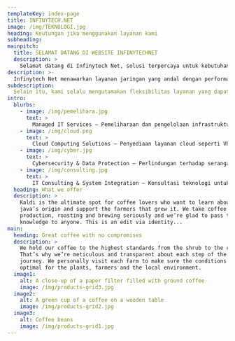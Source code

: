 ```yaml
---
templateKey: index-page
title: INFINYTECH.NET
image: /img/TEKNOLOGI.jpg
heading: Keutungan jika menggunakan layanan kami
subheading: 
mainpitch:
  title: SELAMAT DATANG DI WEBSITE INFINYTECHNET
  description: >
    Selamat datang di Infinytech Net, solusi terpercaya untuk kebutuhan jaringan Anda! Kami menghadirkan layanan profesional di bidang Network Engineering, penyediaan domain lengkap DLL. Memastikan konektivitas yang stabil, aman, dan optimal untuk bisnis maupun kebutuhan.
description: >-
  Infinytech Net menawarkan layanan jaringan yang andal dengan performa maksimal, keamanan data terjamin, serta dukungan profesional yang siap membantu kapan saja. Kami menyediakan solusi lengkap, mulai dari pengelolaan jaringan hingga registrasi domain, dengan harga kompetitif untuk memastikan kebutuhan Anda terpenuhi secara efisien.
subdescription:
  Selain itu, kami selalu mengutamakan fleksibilitas layanan yang dapat disesuaikan dengan kebutuhan spesifik setiap klien. Dengan teknologi terkini dan pendekatan yang inovatif, kami memastikan setiap solusi yang kami tawarkan dapat meningkatkan efisiensi operasional Anda. Kepuasan pelanggan adalah prioritas utama kami, sehingga Anda bisa fokus mengembangkan bisnis tanpa perlu khawatir soal infrastruktur IT.
intro:
  blurbs:
    - image: /img/pemelihara.jpg
      text: >
        Managed IT Services – Pemeliharaan dan pengelolaan infrastruktur IT perusahaan, termasuk server, cloud, dan keamanan siber.
    - image: /img/cloud.png
      text: >
        Cloud Computing Solutions – Penyediaan layanan cloud seperti VPS, hosting web, dan cloud storage.
    - image: /img/cyber.jpg
      text: >
        Cybersecurity & Data Protection – Perlindungan terhadap serangan siber, firewall, enkripsi data, dan keamanan jaringan.
    - image: /img/consulting.jpg
      text: >
        IT Consulting & System Integration – Konsultasi teknologi untuk membantu bisnis mengoptimalkan sistem IT mereka.
  heading: What we offer
  description: >
    Kaldi is the ultimate spot for coffee lovers who want to learn about their
    java’s origin and support the farmers that grew it. We take coffee
    production, roasting and brewing seriously and we’re glad to pass that
    knowledge to anyone. This is an edit via identity...
main:
  heading: Great coffee with no compromises
  description: >
    We hold our coffee to the highest standards from the shrub to the cup.
    That’s why we’re meticulous and transparent about each step of the coffee’s
    journey. We personally visit each farm to make sure the conditions are
    optimal for the plants, farmers and the local environment.
  image1:
    alt: A close-up of a paper filter filled with ground coffee
    image: /img/products-grid3.jpg
  image2:
    alt: A green cup of a coffee on a wooden table
    image: /img/products-grid2.jpg
  image3:
    alt: Coffee beans
    image: /img/products-grid1.jpg
---
```


